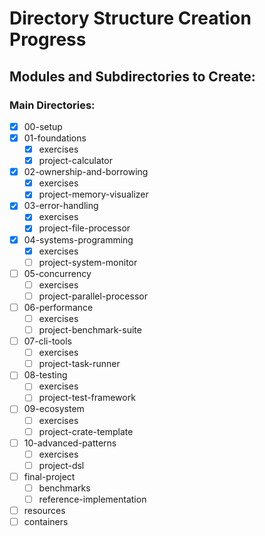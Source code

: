 # Directory Structure Creation Progress

## Modules and Subdirectories to Create:

### Main Directories:
- [x] 00-setup
- [x] 01-foundations
  - [x] exercises
  - [x] project-calculator
- [x] 02-ownership-and-borrowing
  - [x] exercises
  - [x] project-memory-visualizer
- [x] 03-error-handling
  - [x] exercises
  - [x] project-file-processor
- [x] 04-systems-programming
  - [x] exercises
  - [ ] project-system-monitor
- [ ] 05-concurrency
  - [ ] exercises
  - [ ] project-parallel-processor
- [ ] 06-performance
  - [ ] exercises
  - [ ] project-benchmark-suite
- [ ] 07-cli-tools
  - [ ] exercises
  - [ ] project-task-runner
- [ ] 08-testing
  - [ ] exercises
  - [ ] project-test-framework
- [ ] 09-ecosystem
  - [ ] exercises
  - [ ] project-crate-template
- [ ] 10-advanced-patterns
  - [ ] exercises
  - [ ] project-dsl
- [ ] final-project
  - [ ] benchmarks
  - [ ] reference-implementation
- [ ] resources
- [ ] containers
